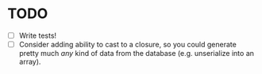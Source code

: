 # TODO

- [ ] Write tests!
- [ ] Consider adding ability to cast to a closure, so you could generate pretty much *any* kind of data from the database (e.g. unserialize into an array).
